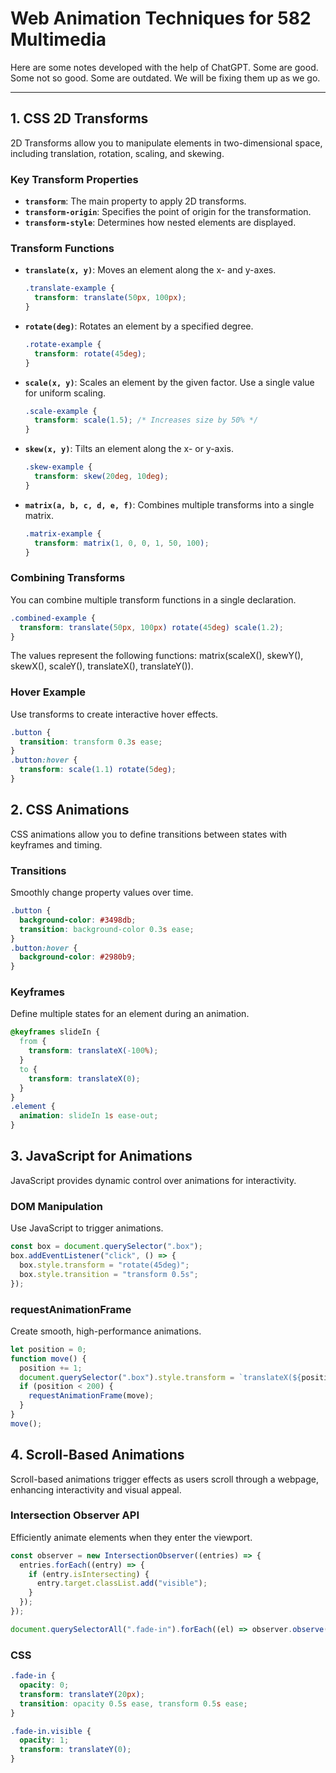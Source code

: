 # Web Animation Techniques for 582 Multimedia

Here are some notes developed with the help of ChatGPT.
Some are good. Some not so good. Some are outdated.
We will be fixing them up as we go.

---

## **1. CSS 2D Transforms**

2D Transforms allow you to manipulate elements in two-dimensional space, including translation, rotation, scaling, and skewing.

### Key Transform Properties

- **`transform`**: The main property to apply 2D transforms.
- **`transform-origin`**: Specifies the point of origin for the transformation.
- **`transform-style`**: Determines how nested elements are displayed.

### Transform Functions

- **`translate(x, y)`**: Moves an element along the x- and y-axes.

  ```css
  .translate-example {
    transform: translate(50px, 100px);
  }
  ```

- **`rotate(deg)`**: Rotates an element by a specified degree.

  ```css
  .rotate-example {
    transform: rotate(45deg);
  }
  ```

- **`scale(x, y)`**: Scales an element by the given factor. Use a single value for uniform scaling.

  ```css
  .scale-example {
    transform: scale(1.5); /* Increases size by 50% */
  }
  ```

- **`skew(x, y)`**: Tilts an element along the x- or y-axis.

  ```css
  .skew-example {
    transform: skew(20deg, 10deg);
  }
  ```

- **`matrix(a, b, c, d, e, f)`**: Combines multiple transforms into a single matrix.

  ```css
  .matrix-example {
    transform: matrix(1, 0, 0, 1, 50, 100);
  }
  ```

### Combining Transforms

You can combine multiple transform functions in a single declaration.

```css
.combined-example {
  transform: translate(50px, 100px) rotate(45deg) scale(1.2);
}
```

The values represent the following functions:
matrix(scaleX(), skewY(), skewX(), scaleY(), translateX(), translateY()).

### Hover Example

Use transforms to create interactive hover effects.

```css
.button {
  transition: transform 0.3s ease;
}
.button:hover {
  transform: scale(1.1) rotate(5deg);
}
```

## **2. CSS Animations**

CSS animations allow you to define transitions between states with keyframes and timing.

### Transitions

Smoothly change property values over time.

```css
.button {
  background-color: #3498db;
  transition: background-color 0.3s ease;
}
.button:hover {
  background-color: #2980b9;
}
```

### Keyframes

Define multiple states for an element during an animation.

```css
@keyframes slideIn {
  from {
    transform: translateX(-100%);
  }
  to {
    transform: translateX(0);
  }
}
.element {
  animation: slideIn 1s ease-out;
}
```

## **3. JavaScript for Animations**

JavaScript provides dynamic control over animations for interactivity.

### DOM Manipulation

Use JavaScript to trigger animations.

```javascript
const box = document.querySelector(".box");
box.addEventListener("click", () => {
  box.style.transform = "rotate(45deg)";
  box.style.transition = "transform 0.5s";
});
```

### requestAnimationFrame

Create smooth, high-performance animations.

```javascript
let position = 0;
function move() {
  position += 1;
  document.querySelector(".box").style.transform = `translateX(${position}px)`;
  if (position < 200) {
    requestAnimationFrame(move);
  }
}
move();
```

## **4. Scroll-Based Animations**

Scroll-based animations trigger effects as users scroll through a webpage, enhancing interactivity and visual appeal.

### Intersection Observer API

Efficiently animate elements when they enter the viewport.

```javascript
const observer = new IntersectionObserver((entries) => {
  entries.forEach((entry) => {
    if (entry.isIntersecting) {
      entry.target.classList.add("visible");
    }
  });
});

document.querySelectorAll(".fade-in").forEach((el) => observer.observe(el));
```

### CSS

```css
.fade-in {
  opacity: 0;
  transform: translateY(20px);
  transition: opacity 0.5s ease, transform 0.5s ease;
}

.fade-in.visible {
  opacity: 1;
  transform: translateY(0);
}
```

